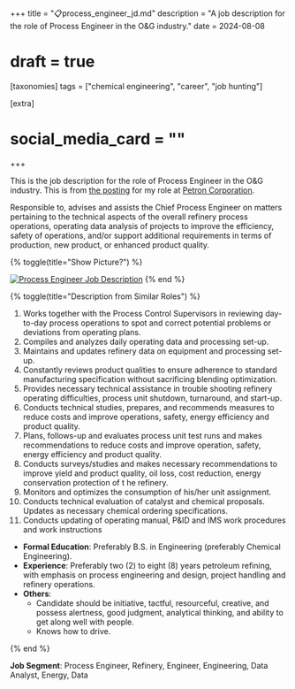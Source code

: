 +++
title = "📋process_engineer_jd.md"
description = "A job description for the role of Process Engineer in the O&G industry."
date = 2024-08-08
# draft = true

[taxonomies]
tags = ["chemical engineering", "career", "job hunting"]

[extra]
# social_media_card = ""
+++

This is the job description for the role of Process Engineer in the O&G industry. This is from [the posting](https://web.archive.org/web/20240808030756/https://careers.sanmiguel.com.ph/job/Limay%2C-Bataan-%28ADC1%29-Process-Engineer/1106946301/) for my role at [Petron Corporation](https://www.petron.com/who-we-are/).

Responsible to, advises and assists the Chief Process Engineer on matters pertaining to the technical aspects of the overall refinery process operations, operating data analysis of projects to improve the efficiency, safety of operations, and/or support additional requirements in terms of production, new product, or enhanced product quality.

{% toggle(title="Show Picture?") %}

[![Process Engineer Job Description](https://pixeldrain.com/api/file/CN1EMx29)](https://imgur.com/zScDEnN)
{% end %}

{% toggle(title="Description from Similar Roles") %}

1. Works together with the Process Control Supervisors in reviewing day-to-day process operations to spot and correct potential problems or deviations from operating plans.
2. Compiles and analyzes daily operating data and processing set-up.
3. Maintains and updates refinery data on equipment and processing set-up.
4. Constantly reviews product qualities to ensure adherence to standard manufacturing specification without sacrificing blending optimization.
5. Provides necessary technical assistance in trouble shooting refinery operating difficulties, process unit shutdown, turnaround, and start-up.
6. Conducts technical studies, prepares, and recommends measures to reduce costs and improve operations, safety, energy efficiency and product quality.
7. Plans, follows-up and evaluates process unit test runs and makes recommendations to reduce costs and improve operation, safety, energy efficiency and product quality.
8. Conducts surveys/studies and makes necessary recommendations to improve yield and product quality, oil loss, cost reduction, energy conservation protection of t he refinery.
9. Monitors and optimizes the consumption of his/her unit assignment.
10. Conducts technical evaluation of catalyst and chemical proposals. Updates as necessary chemical ordering specifications.
11. Conducts updating of operating manual, P&ID and IMS work procedures and work instructions

- **Formal Education**: Preferably B.S. in Engineering (preferably Chemical Engineering).
- **Experience**: Preferably two (2) to eight (8) years petroleum refining, with emphasis on process engineering and design, project handling and refinery operations.
- **Others**:
    - Candidate should be initiative, tactful, resourceful, creative, and possess alertness, good judgment, analytical thinking, and ability to get along well with people.
    - Knows how to drive.

{% end %}

**Job Segment**: Process Engineer, Refinery, Engineer, Engineering, Data Analyst, Energy, Data
